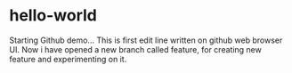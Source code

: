 # hello-world
Starting Github demo...
This is first edit line written on github web browser UI.
Now i have opened a new branch called feature, for creating new feature and experimenting on it.
